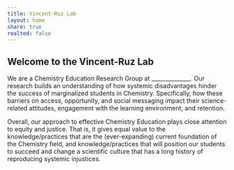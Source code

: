 ```yaml
---
title: Vincent-Ruz Lab
layout: home
share: true
realted: false 
---
```

## Welcome to the Vincent-Ruz Lab

We are a Chemistry Education Research Group at ______________. Our research builds an understanding of how systemic disadvantages hinder the success of marginalized students in Chemistry. Specifically, how these barriers on access, opportunity, and social messaging impact their science-related attitudes, engagement with the learning environment, and retention.

Overall, our approach to effective Chemistry Education plays close attention to equity and justice. That is, it gives equal value to the knowledge/practices that are the (ever-expanding) current foundation of the Chemistry field, and knowledge/practices that will position our students to succeed and change a scientific culture that has a long history of reproducing systemic injustices. 